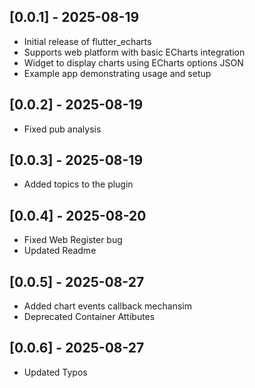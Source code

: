 ## [0.0.1] - 2025-08-19

- Initial release of flutter_echarts
- Supports web platform with basic ECharts integration
- Widget to display charts using ECharts options JSON
- Example app demonstrating usage and setup

## [0.0.2] - 2025-08-19

- Fixed pub analysis

## [0.0.3] - 2025-08-19

- Added topics to the plugin


## [0.0.4] - 2025-08-20

- Fixed Web Register bug
- Updated Readme

## [0.0.5] - 2025-08-27

- Added chart events callback mechansim
- Deprecated Container Attibutes

## [0.0.6] - 2025-08-27

- Updated Typos